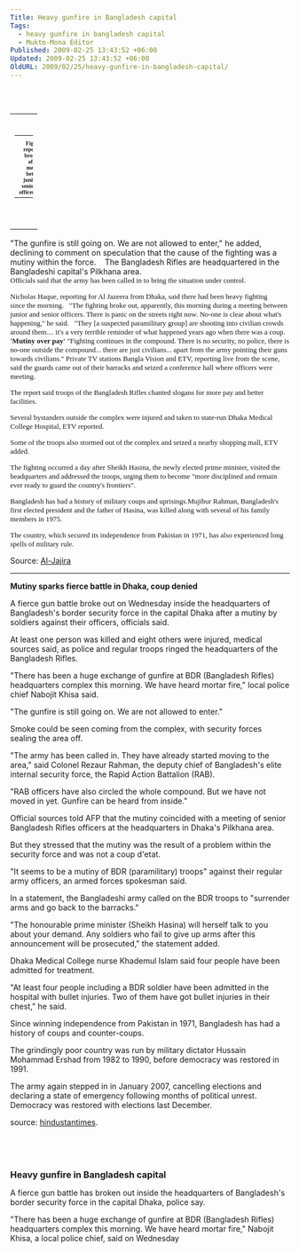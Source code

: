 ```yaml
---
Title: Heavy gunfire in Bangladesh capital
Tags:
  - heavy gunfire in bangladesh capital
  - Mukto-Mona Editor
Published: 2009-02-25 13:43:52 +06:00
Updated: 2009-02-25 13:43:52 +06:00
OldURL: 2009/02/25/heavy-gunfire-in-bangladesh-capital/
---
```


 
<table id="table4" style="display: inline;" border="0" cellspacing="0" cellpadding="0" align="right">
<tbody>
<tr>
<td style="height: 14px;" width="100%" align="right" valign="top"><span class="ImageTable" style="display: inline;"> 
<table id="table5" style="width: 33px; border-collapse: collapse;" border="0" cellspacing="0" cellpadding="0">
<tbody>
<tr>
<td><img src="https://muktomona.com/mritems/Images//2009/2/25/200922564736817734_5.jpg" alt="" /></td>
</tr>
<tr>
<td align="center"><span style="font-size: 10px; font-family: Verdana;"><strong>Fighting reportedly broke out after a meeting between junior and senior army officers [AFP]</strong></span></td>
</tr>
</tbody></table>
  

</span></td>
</tr>
</tbody></table>
<span id="Htmlphcontrol1" class="DetaildSuammary"></span><span id="Span1" class="DetaildSuammary">"The gunfire is still going on. We are not allowed to enter," he added, declining to comment on speculation that the cause of the fighting was a mutiny within the force.
  
The Bangladesh Rifles are headquartered in the Bangladeshi capital's Pilkhana area.
<div dir="ltr"><span style="font-size: 13px; font-family: verdana,geneva;">Officials said that the army has been called in to bring the situation under control.

Nicholas Haque, reporting for Al Jazeera from Dhaka, said there had been heavy fighting since the morning.
 
"The fighting broke out, apparently, this morning during a meeting between junior and senior officers. There is panic on the streets right now. No-one is clear about what's happening," he said.
 
"They [a suspected paramilitary group] are shooting into civilian crowds around them.... it's a very terrible reminder of what happened years ago when there was a coup.
<strong>
'Mutiny over pay'
</strong>
"Fighting continues in the compound. There is no security, no police, there is no-one outside the compound... there are just civilians... apart from the army pointing their guns towards civilians."<strong>
</strong>
Private TV stations Bangla Vision and ETV, reporting live from the scene, said the guards came out of their barracks and seized a conference hall where officers were meeting.

The report said troops of the Bangladesh Rifles chanted slogans for more pay and better facilities.

Several bystanders outside the complex were injured and taken to state-run Dhaka Medical College Hospital, ETV reported.

Some of the troops also stormed out of the complex and seized a nearby shopping mall, ETV added.

The fighting occurred a day after Sheikh Hasina, the newly elected prime minister, visited the headquarters and addressed the troops, urging them to become "more disciplined and remain ever ready to guard the country's frontiers".

</span>Bangladesh has had a history of military coups and uprisings.Mujibur Rahman, Bangladesh's first elected president and the father of Hasina, was killed along with several of his family members in 1975.

The country, which secured its independence from Pakistan in 1971, has also experienced long spells of military rule.</div>
</span><span id="Span1">Source: <a href="https://english.aljazeera.net/news/asia/2009/02/200922552125382798.html">Al-Jajira</a>

</span>

<hr /><strong>Mutiny sparks fierce battle in Dhaka, coup denied</strong>

A fierce gun battle broke out on Wednesday inside the headquarters of Bangladesh's border security force in the capital Dhaka after a mutiny by soldiers against their officers, officials said.

At least one person was killed and eight others were injured, medical sources said, as police and regular troops ringed the headquarters of the Bangladesh Rifles.

"There has been a huge exchange of gunfire at BDR (Bangladesh Rifles) headquarters complex this morning. We have heard mortar fire," local police chief Nabojit Khisa said.

"The gunfire is still going on. We are not allowed to enter."

Smoke could be seen coming from the complex, with security forces sealing the area off.

"The army has been called in. They have already started moving to the area," said Colonel Rezaur Rahman, the deputy chief of Bangladesh's elite internal security force, the Rapid Action Battalion (RAB).

"RAB officers have also circled the whole compound. But we have not moved in yet. Gunfire can be heard from inside."

Official sources told AFP that the mutiny coincided with a meeting of senior Bangladesh Rifles officers at the headquarters in Dhaka's Pilkhana area.

But they stressed that the mutiny was the result of a problem within the security force and was not a coup d'etat.

"It seems to be a mutiny of BDR (paramilitary) troops" against their regular army officers, an armed forces spokesman said.

In a statement, the Bangladeshi army called on the BDR troops to "surrender arms and go back to the barracks."

"The honourable prime minister (Sheikh Hasina) will herself talk to you about your demand. Any soldiers who fail to give up arms after this announcement will be prosecuted," the statement added.

Dhaka Medical College nurse Khademul Islam said four people have been admitted for treatment.

"At least four people including a BDR soldier have been admitted in the hospital with bullet injuries. Two of them have got bullet injuries in their chest," he said.

Since winning independence from Pakistan in 1971, Bangladesh has had a history of coups and counter-coups.

The grindingly poor country was run by military dictator Hussain Mohammad Ershad from 1982 to 1990, before democracy was restored in 1991.

The army again stepped in in January 2007, cancelling elections and declaring a state of emergency following months of political unrest. Democracy was restored with elections last December.

source: <a href="https://www.hindustantimes.com/StoryPage/StoryPage.aspx?sectionName=HomePage&amp;id=8f238a95-5962-474e-aa1b-431ea4ca98ad&amp;MatchID1=4932&amp;TeamID1=7&amp;TeamID2=8&amp;MatchType1=1&amp;SeriesID1=1247&amp;MatchID2=4912&amp;TeamID3=5&amp;TeamID4=6&amp;MatchType2=5&amp;SeriesID2=1241&amp;PrimaryID=4932&amp;H">hindustantimes</a>.

 

 

<strong><span style="font-size: medium;">Heavy gunfire in Bangladesh capital </span></strong>

A fierce gun battle has broken out inside the headquarters of Bangladesh's border security force in the capital Dhaka, police say.

"There has been a huge exchange of gunfire at BDR (Bangladesh Rifles) headquarters complex this morning. We have heard mortar fire," Nabojit Khisa, a local police chief, said on Wednesday
